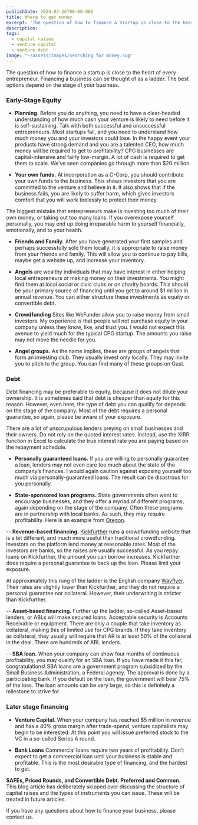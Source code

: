 ```yaml
---
publishDate: 2024-03-26T00:00:00Z
title: Where to get money
excerpt: 'The question of how to finance a startup is close to the heart of every entrepreneur.   Financing a business can be thought of as a ladder.   The best options depend on the stage of your business.'
description: 
tags:
  - capital raises
  - venture capital
  - venture debt
image: "~/assets/images/Searching for money.svg"
---
```


The question of how to finance a startup is close to the heart of every entrepreneur.   Financing a business can be thought of as a ladder.   The best options depend on the stage of your business.

### Early-Stage Equity

- **Planning.** Before you do anything, you need to have a clear-headed understanding of how much cash your venture is likely to need before it is self-sustaining.   Talk with both successful and unsuccessful entrepreneurs.  Most startups fail, and you need to understand how much money you and your investors could lose.  In the happy event your products have strong demand and you are a talented CEO,  how much money will be required to get to profitability?   CPG businesses are capital-intensive and fairly low-margin.  A lot of cash is required to get them to scale.  We’ve seen companies go through more than $20 million.

- **Your own funds.** At incorporation as a C-Corp, you should contribute your own funds to the business.   This shows investors that you are committed to the venture and believe in it.  It also shows that if the business fails, you are likely to suffer harm, which gives investors comfort that you will work tirelessly to protect their money.

The biggest mistake that entrepreneurs make is investing too much of their own money, or taking out too many loans.   If you overexpose yourself personally, you may end up doing irreparable harm to yourself financially, emotionally, and to your health.

- **Friends and Family.** After you have generated your first samples and perhaps successfully sold them locally,  it is appropriate to raise money from your friends and family.   This will allow you to continue to pay bills, maybe get a website up, and increase your inventory.

- **Angels** are wealthy individuals that may have interest in either helping local entrepreneurs or making money on their investments.  You might find them at local social or civic clubs or on charity boards.  This should be your primary source of financing until you get to around $1 million in annual revenue.  You can either structure these investments as equity or convertible debt.

- **Crowdfunding**  Sites like WeFunder allow you to raise money from small investors.  My experience is that people will not purchase equity in your company unless they know, like, and trust you.   I would not expect this avenue to yield much for the typical CPG startup.  The amounts you raise may not move the needle for you.

- **Angel groups.**  As the name implies, these are groups of angels that form an investing club.  They usually invest only locally.   They may invite you to pitch to the group.   You can find many of these groups on Gust.

### Debt

Debt financing may be preferable to equity, because it does not dilute your ownership.  It is sometimes said that debt is cheaper than equity for this reason.  However, even here, the type of debt you can qualify for depends on the stage of the company.   Most of the debt requires a personal guarantee, so again, please be aware of your exposure.

There are a lot of unscrupulous lenders preying on small businesses and their owners.   Do not rely on the quoted interest rates.  Instead, use the XIRR function in Excel to calculate the true interest rate you are paying based on the repayment schedule.

- **Personally guaranteed loans.**   If you are willing to personally guarantee a loan, lenders may not even care too much about the state of the company’s finances.  I would again caution against exposing yourself too much via personally-guaranteed loans.   The result can be disastrous for you personally.

- **State-sponsored loan programs.**  State governments often want to encourage businesses, and they offer a myriad of different programs, again depending on the stage of the company.   Often these programs are in partnership with local banks.  As such, they may require profitability.  Here is an example from [Oregon](https://www.oregon.gov/biz/programs/homeareas/fundbusiness/Pages/default.aspx).

-- **Revenue-based financing.**  [Kickfurther](https://www.kickfurther.com/) runs a crowdfunding website that is a bit different, and much more useful than traditional crowdfunding.  Investors on the platform lend money at reasonable rates.  Most of the investors are banks, so the raises are usually successful.  As you repay loans on Kickfurther, the amount you can borrow increases.  Kickfurther does require a personal guarantee to back up the loan.   Please limit your exposure.

At approximately this rung of the ladder is the English company [Wayflyer](https://www.wayflyer.com/wholesale-financing).  Their rates are slightly lower than Kickfurther, and they do not require a personal guarantee nor collateral.   However, their underwriting is stricter than Kickfurther.

-- **Asset-based financing.** Further up the ladder, so-called Asset-based lenders, or ABLs will make secured loans.  Acceptable security is Accounts Receivable or equipment.   There are only a couple that take inventory as collateral, making this of limited use for CPG brands.   If they take inventory as collateral, they usually will require that AR is at least 50% of the collateral in the deal.  There are hundreds of ABL lenders.

-- **SBA loan.** When your company can show four months of continuous profitability, you may qualify for an SBA loan.  If you have made it this far, congratulations!   SBA loans are a government program subsidized by the Small Business Administration, a Federal agency.   The approval is done by a participating bank.   If you default on the loan, the government will bear 75% of the loss.   The loan amounts can be very large, so this is definitely a milestone to strive for.

### Later stage financing

- **Venture Capital.** When your company has reached $5 million in revenue and has a 40% gross margin after trade-spend, venture capitalists may begin to be interested.  At this point you will issue preferred stock to the VC in a so-called Series A round.

- **Bank Loans**  Commercial loans require two years of profitability.  Don’t expect to get a commercial loan until your business is stable and profitable.  This is the most desirable type of financing, and the hardest to get.

**SAFEs, Priced Rounds, and Convertible Debt.  Preferred and Common.**  This blog article has deliberately skipped over discussing the structure of capital raises and the types of instruments you can issue.  These will be treated in future articles.

If you have any questions about how to finance your business, please contact us.

